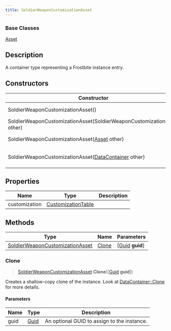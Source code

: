 ```yaml
---
title: SoldierWeaponCustomizationAsset
---
```

### Base Classes

[Asset](Asset)

## Description

A container type representing a Frostbite instance entry.

## Constructors

| Constructor                                                                                | Description                                                                                                                                           |
| ------------------------------------------------------------------------------------------ | ----------------------------------------------------------------------------------------------------------------------------------------------------- |
| SoldierWeaponCustomizationAsset()                                                          | Create a new instance of this container type.                                                                                                         |
| SoldierWeaponCustomizationAsset(SoldierWeaponCustomizationAsset other)                     | Create a reference copy of an instance of the same type.                                                                                              |
| SoldierWeaponCustomizationAsset([Asset](Asset) other)                                      | Upcast an instance of type [Asset](Asset) to [SoldierWeaponCustomizationAsset](SoldierWeaponCustomizationAsset).                                      |
| SoldierWeaponCustomizationAsset([DataContainer](/vext/ref/shared/class/datacontainer) other) | Upcast an instance of type [DataContainer](/vext/ref/shared/class/datacontainer) to [SoldierWeaponCustomizationAsset](SoldierWeaponCustomizationAsset). |

## Properties

| Name          | Type                                     | Description |
| ------------- | ---------------------------------------- | ----------- |
| customization | [CustomizationTable](CustomizationTable) |             |

## Methods

| Type                                                               | Name            | Parameters                                     |
| ------------------------------------------------------------------ | --------------- | ---------------------------------------------- |
| [SoldierWeaponCustomizationAsset](SoldierWeaponCustomizationAsset) | [Clone](#clone) | \[[Guid](/vext/ref/shared/class/guid) **guid**\] |

### Clone

> [SoldierWeaponCustomizationAsset](SoldierWeaponCustomizationAsset) **Clone**(\[[Guid](/vext/ref/shared/class/guid) **guid**\])

Creates a shallow-copy clone of the instance. Look at [DataContainer::Clone](/vext/ref/shared/class/datacontainer#clone) for more details.

#### Parameters

| Name | Type         | Description                                 |
| ---- | ------------ | ------------------------------------------- |
| guid | [Guid](Guid) | An optional GUID to assign to the instance. |
